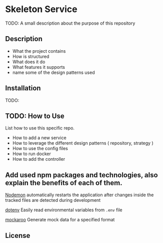 # Skeleton Service
TODO: A small description about the purpose of this repository

## Description 
- What the project contains
- How is structured
- What does it do 
- What features it supports
- name some of the design patterns used

## Installation

TODO: 

## TODO: How to Use
List how to use this specific repo. 
- How to add a new service
- How to leverage the different design patterns ( repository, strategy )
- How to use the config files
- How to run docker
- How to add the controller



## Add used npm packages and technologies, also explain the benefits of each of them.



[Nodemon](https://www.npmjs.com/package/nodemon) automatically restarts the application after changes inside the tracked files are detected during 
development

[dotenv](https://www.npmjs.com/package/dotenv)  Easily read environmental variables from `.env` file

[mockaroo](https://www.mockaroo.com/) Generate mock data for a specified format



## License 
